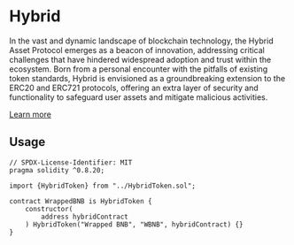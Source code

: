 # Hybrid

In the vast and dynamic landscape of blockchain technology, the Hybrid Asset Protocol emerges as a beacon of innovation, addressing critical challenges that have hindered widespread adoption and trust within the ecosystem. Born from a personal encounter with the pitfalls of existing token standards, Hybrid is envisioned as a groundbreaking extension to the ERC20 and ERC721 protocols, offering an extra layer of security and functionality to safeguard user assets and mitigate malicious activities.

[Learn more](https://dorahacks.io/buidl/9727)

## Usage

```solidity
// SPDX-License-Identifier: MIT
pragma solidity ^0.8.20;

import {HybridToken} from "../HybridToken.sol";

contract WrappedBNB is HybridToken {
    constructor(
        address hybridContract
    ) HybridToken("Wrapped BNB", "WBNB", hybridContract) {}
}
```
